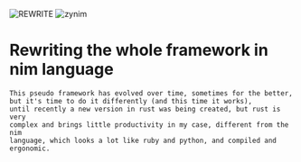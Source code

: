 ![REWRITE](https://user-images.githubusercontent.com/36008397/114272789-ec8e9c00-99ed-11eb-8b0d-e2222a00930d.png)
![zynim](https://user-images.githubusercontent.com/36008397/114272791-edbfc900-99ed-11eb-985c-4a4bb912ef32.png)

# Rewriting the whole framework in nim language
 
    This pseudo framework has evolved over time, sometimes for the better, 
    but it's time to do it differently (and this time it works),
    until recently a new version in rust was being created, but rust is very
    complex and brings little productivity in my case, different from the nim
    language, which looks a lot like ruby and python, and compiled and 
    ergonomic.
    

